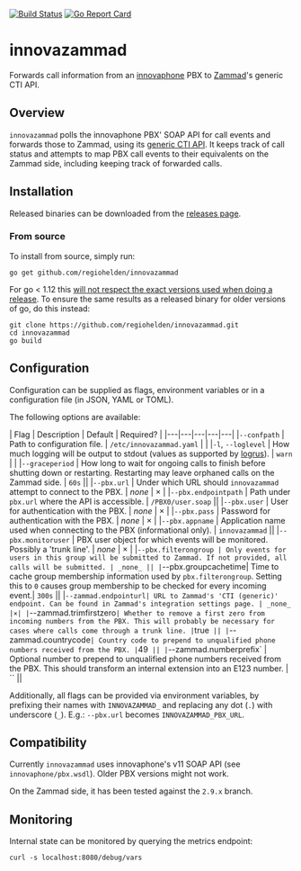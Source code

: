 [![Build Status](https://travis-ci.org/RegioHelden/innovazammad.svg?branch=master)](https://travis-ci.org/RegioHelden/innovazammad)
[![Go Report Card](https://goreportcard.com/badge/github.com/regiohelden/innovazammad)](https://goreportcard.com/report/github.com/regiohelden/innovazammad)

# innovazammad

Forwards call information from an [innovaphone](https://www.innovaphone.com/) PBX to [Zammad](https://zammad.com/)'s generic CTI API.


## Overview

`innovazammad` polls the innovaphone PBX' SOAP API for call events and forwards those to Zammad, using its [generic CTI API](https://docs.zammad.org/en/latest/cti-api-push.html). It keeps track of call status and attempts to map PBX call events to their equivalents on the Zammad side, including keeping track of forwarded calls.

## Installation

Released binaries can be downloaded from the [releases page](https://github.com/RegioHelden/innovazammad/releases).

### From source

To install from source, simply run:
```
go get github.com/regiohelden/innovazammad
```
For go < 1.12 this [will not respect the exact versions used when doing a release](https://github.com/golang/go/issues/24250). To ensure the same results as a released binary for older versions of go, do this instead:
```
git clone https://github.com/regiohelden/innovazammad.git
cd innovazammad
go build
```

## Configuration

Configuration can be supplied as flags, environment variables or in a configuration file (in JSON, YAML or TOML). 

The following options are available:

| Flag | Description | Default | Required? |
|---|---|---|---|---|
|`--confpath` | Path to configuration file.  | `/etc/innovazammad.yaml` | |
|`-l`, `--loglevel` | How much logging will be output to stdout (values as supported by [logrus](https://github.com/sirupsen/logrus)). | `warn` | |
|`--graceperiod` | How long to wait for ongoing calls to finish before shutting down or restarting. Restarting may leave orphaned calls on the Zammad side. | `60s` ||
|`--pbx.url` | Under which URL should `innovazammad` attempt to connect to the PBX. | _none_ | × |
|`--pbx.endpointpath` | Path under `pbx.url` where the API is accessible. | `/PBX0/user.soap` ||
|`--pbx.user` | User for authentication with the PBX. | _none_ | × |
|`--pbx.pass` | Password for authentication with the PBX. | _none_ | × |
|`--pbx.appname` | Application name used when connecting to the PBX (informational only). | `innovazammad` ||
|`--pbx.monitoruser` | PBX user object for which events will be monitored. Possibly a 'trunk line'. | _none_ | × |
|`--pbx.filterongroup | Only events for users in this group will be submitted to Zammad. If not provided, all calls will be submitted. | _none_ ||
|`--pbx.groupcachetime| Time to cache group membership information used by `pbx.filterongroup`. Setting this to `0` causes group membership to be checked for every incoming event.| `300s` ||
|`--zammad.endpointurl| URL to Zammad's 'CTI (generic)' endpoint. Can be found in Zammad's integration settings page. | _none_ |×|
|`--zammad.trimfirstzero` | Whether to remove a first zero from incoming numbers from the PBX. This will probably be necessary for cases where calls come through a trunk line. | `true` ||
|`--zammad.countrycode` | Country code to prepend to unqualified phone numbers received from the PBX. | `49` ||
|`--zammad.numberprefix` | Optional number to prepend to unqualified phone numbers received from the PBX. This should transform an internal extension into an E123 number. | `` ||

Additionally, all flags can be provided via environment variables, by prefixing their names with `INNOVAZAMMAD_` and replacing any dot (`.`) with underscore (`_`). E.g.: `--pbx.url` becomes `INNOVAZAMMAD_PBX_URL`.

## Compatibility

Currently `innovazammad` uses innovaphone's v11 SOAP API (see `innovaphone/pbx.wsdl`). Older PBX versions might not work.

On the Zammad side, it has been tested against the `2.9.x` branch.

## Monitoring

Internal state can be monitored by querying the metrics endpoint:
```
curl -s localhost:8080/debug/vars
```